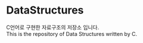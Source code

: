 # DataStructures
C언어로 구현한 자료구조의 저장소 입니다.  
This is the repository of Data Structures written by C.

